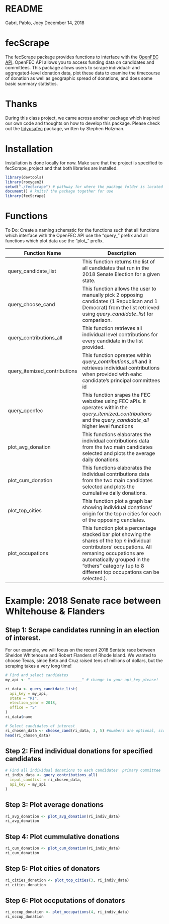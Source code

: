 README
================
Gabri, Pablo, Joey
December 14, 2018

# fecScrape

The fecScrape package provides functions to interface with the [OpenFEC
API](https://api.open.fec.gov/developers/). OpenFEC API allows you to
access funding data on candidates and committees. This package allows
users to scrape individual- and aggregated-level donation data, plot
these data to examine the timecourse of donation as well as geographic
spread of donations, and does some basic summary statistics.

# Thanks

During this class project, we came across another package which inspired
our own code and thoughts on how to develop this package. Please check
out the [tidyusafec](https://github.com/stephenholzman/tidyusafec)
package, written by Stephen Holzman.

# Installation

Installation is done locally for now. Make sure that the project is
specified to fecScrape\_project and that both libraries are installed.

``` r
library(devtools)
library(roxygen2)
setwd("./fecScrape") # pathway for where the package folder is located
document() # knits? the package together for use
library(fecScrape)
```

# Functions

To Do: Create a naming schematic for the functions such that all
functions which interface with the OpenFEC API use the “query\_” prefix
and all functions which plot data use the “plot\_”
prefix.

| Function Name                  | Description                                                                                                                                                                                                                                                |
| ------------------------------ | ---------------------------------------------------------------------------------------------------------------------------------------------------------------------------------------------------------------------------------------------------------- |
| query\_candidate\_list         | This function returns the list of all candidates that run in the 2018 Senate Election for a given state.                                                                                                                                                   |
| query\_choose\_cand            | This function allows the user to manually pick 2 opposing candidates (1 Republican and 1 Democrat) from the list retrieved using *query\_candidate\_list* for comparison.                                                                                  |
| query\_contributions\_all      | This function retrieves all individual level contributions for every candidate in the list provided.                                                                                                                                                       |
| query\_itemized\_contributions | This function opreates within *query\_contributions\_all* and it retrieves individual contributions when provided with eahc candidate’s principal committees id                                                                                            |
| query\_openfec                 | This function srapes the FEC websites using FEC aPIs. It operates within the *query\_itemized\_contributions* and the *query\_candidate\_all* higher level functions                                                                                       |
| plot\_avg\_donation            | This functions elaborates the individual contributions data from the two main candidates selected and plots the average daily donations.                                                                                                                   |
| plot\_cum\_donation            | This functions elaborates the individual contributions data from the two main candidates selected and plots the cumulative daily donations.                                                                                                                |
| plot\_top\_cities              | This function plot a graph bar showing individual donations’ origin for the top *n* cities for each of the opposing candiates.                                                                                                                             |
| plot\_occupations              | This function plot a percentage stacked bar plot showing the shares of the top *n* individual contributors’ occupations. All remaning occupations are automatically grouped in the “others” category (up to 8 different top occupations can be selected.). |

# Example: 2018 Senate race between Whitehouse & Flanders

## Step 1: Scrape candidates running in an election of interest.

For our example, we will focus on the recent 2018 Sentate race between
Sheldon Whitehouse and Robert Flanders of Rhode Island. We wanted to
choose Texas, since Beto and Cruz raised tens of millions of dollars,
but the scraping takes a very long time\!

``` r
# Find and select candidates
my_api <- "_______________________" # change to your api_key please!

ri_data <- query_candidate_list(
  api_key = my_api, 
  state = "RI", 
  election_year = 2018, 
  office = "S"
)
ri_data$name

# Select candidates of interest
ri_chosen_data <- choose_cand(ri_data, 3, 5) #numbers are optional, script will prompt for them, 3 specifies Flanders, #5 specifies Whitehouse
head(ri_chosen_data)
```

## Step 2: Find individual donations for specified candidates

``` r
# Find all individual donations to each candidates' primary committee
ri_indiv_data <- query_contributions_all(
  input_candlist = ri_chosen_data, 
  api_key = my_api
)
```

## Step 3: Plot average donations

``` r
ri_avg_donation <- plot_avg_donation(ri_indiv_data)
ri_avg_donation
```

## Step 4: Plot cummulative donations

``` r
ri_cum_donation <- plot_cum_donation(ri_indiv_data)
ri_cum_donation
```

## Step 5: Plot cities of donators

``` r
ri_cities_donation <- plot_top_cities(3, ri_indiv_data)
ri_cities_donation
```

## Step 6: Plot occputations of donators

``` r
ri_occup_donation <- plot_occupations(4, ri_indiv_data)
ri_occup_donation
```
